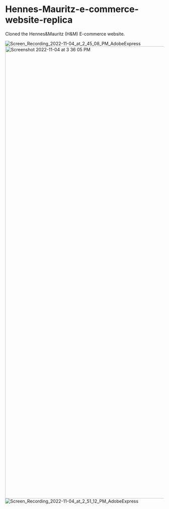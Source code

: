 # Hennes-Mauritz-e-commerce-website-replica
Cloned the Hennes&amp;Mauritz (H&amp;M) E-commerce website.



![Screen_Recording_2022-11-04_at_2_45_08_PM_AdobeExpress](https://user-images.githubusercontent.com/116561688/199944081-99c4bf3e-4aa5-4cd5-8d8f-746c8178956b.gif)
<img width="1440" alt="Screenshot 2022-11-04 at 3 36 05 PM" src="https://user-images.githubusercontent.com/116561688/199947301-ae0791cc-403e-4ce5-961c-81a0768a8874.png">
![Screen_Recording_2022-11-04_at_2_51_12_PM_AdobeExpress](https://user-images.githubusercontent.com/116561688/199948819-13af36a3-e590-4b41-936e-cd8ab35483ce.gif)






